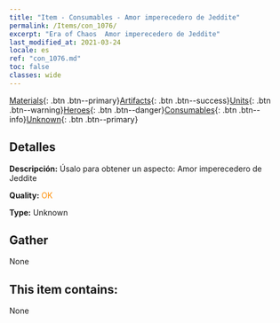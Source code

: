 ```yaml
---
title: "Item - Consumables - Amor imperecedero de Jeddite"
permalink: /Items/con_1076/
excerpt: "Era of Chaos  Amor imperecedero de Jeddite"
last_modified_at: 2021-03-24
locale: es
ref: "con_1076.md"
toc: false
classes: wide
---
```

 [Materials](/es/Items/){: .btn .btn--primary}[Artifacts](/es/Items/Artifacts/){: .btn .btn--success}[Units](/es/Items/Units/){: .btn .btn--warning}[Heroes](/es/Items/Heroes/){: .btn .btn--danger}[Consumables](/es/Items/Consumables/){: .btn .btn--info}[Unknown](/es/Items/Unknown/){: .btn .btn--primary}

## Detalles
 **Descripción:** Úsalo para obtener un aspecto: Amor imperecedero de Jeddite

 **Quality:** <span style="color: #FF8C00">OK</span>

 **Type:** Unknown

## Gather

  None

## This item contains:

  None

